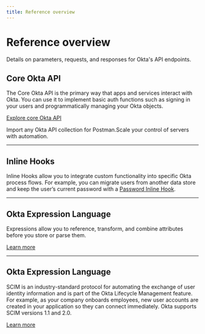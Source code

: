 ```yaml
---
title: Reference overview
---
```


# Reference overview

Details on parameters, requests, and responses for Okta's API endpoints.

## Core Okta API

The Core Okta API is the primary way that apps and services interact with Okta. You can use it to implement basic auth functions such as signing in your users and programmatically managing your Okta objects.

[Explore core Okta API](/docs/reference/core-okta-api/)

<Cards><Card href="/docs/concepts/authentication/" :showHeaderIcon=false cardTitle="Postman Collections" :showFooter=true>Import any Okta API collection for Postman.</Card><Card href="/docs/concepts/oauth-openid/" :showHeaderIcon=false cardTitle="Advanced Service Access API" :showFooter=true>Scale your control of servers with automation.</Card></Cards>

<hr>

## Inline Hooks

Inline Hooks allow you to integrate custom functionality into specific Okta process flows.
For example, you can migrate users from another data store and keep the user’s current password with a [Password Inline Hook](/docs/reference/password-hook/).

<hr>

## Okta Expression Language

Expressions allow you to reference, transform, and combine attributes before you store or parse them.

[Learn more](/docs/reference/okta-expression-language/)

<hr>

## Okta Expression Language

SCIM is an industry-standard protocol for automating the exchange of user identity information and is part of the Okta Lifecycle Management feature. For example, as your company onboards employees, new user accounts are created in your application so they can connect immediately. Okta supports SCIM versions 1.1 and 2.0.

[Learn more](/docs/reference/scim/)
